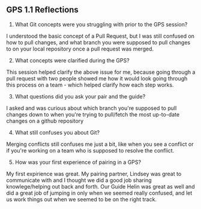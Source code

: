 ## GPS 1.1 Reflections

1. What Git concepts were you struggling with prior to the GPS session?

I understood the basic concept of a Pull Request, but I was still confused on how to pull changes, and what branch you were supposed to pull changes to on your local repository once a pull request was merged. 

2. What concepts were clarified during the GPS?

This session helped clarify the above issue for me, because going through a pull request with two people showed me how it would look going through this process on a team - which helped clarify how each step works. 

3. What questions did you ask your pair and the guide?

I asked and was curious about which branch you're supposed to pull changes down to when you're trying to pull/fetch the most up-to-date changes on a github repository 

4. What still confuses you about Git?

Merging conflicts still confuses me just a bit, like when you see a conflict or if you're working on a team who is supposed to resolve the conflict. 

5. How was your first experience of pairing in a GPS?

My first expirience was great. My pairing partner, Lindsey was great to communicate with and I thought we did a good job sharing knowlege/helping out back and forth. Our Guide Helin was great as well and did a great job of jumping in only when we seemed really confused, and let us work things out when we seemed to be on the right track. 
